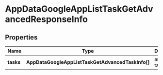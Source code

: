# AppDataGoogleAppListTaskGetAdvancedResponseInfo

## Properties

| Name | Type | Description | Notes |
|------------ | ------------- | ------------- | -------------|
**tasks** | **AppDataGoogleAppListTaskGetAdvancedTaskInfo[]** | array of tasks |[optional]|